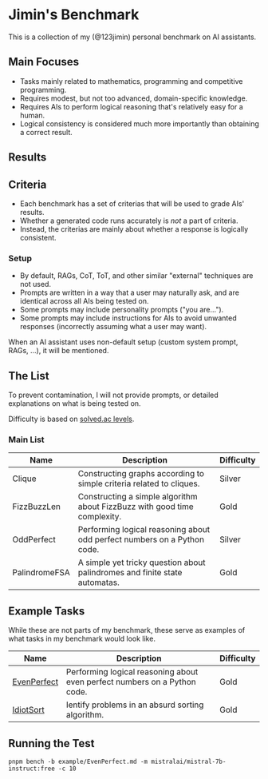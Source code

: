 # Jimin's Benchmark

This is a collection of my (@123jimin) personal benchmark on AI assistants.

## Main Focuses

- Tasks mainly related to mathematics, programming and competitive programming.
- Requires modest, but not too advanced, domain-specific knowledge.
- Requires AIs to perform logical reasoning that's relatively easy for a human.
- Logical consistency is considered much more importantly than obtaining a correct result.

## Results

## Criteria

- Each benchmark has a set of criterias that will be used to grade AIs' results.
- Whether a generated code runs accurately is *not* a part of criteria.
- Instead, the criterias are mainly about whether a response is logically consistent.

### Setup

- By default, RAGs, CoT, ToT, and other similar "external" techniques are not used.
- Prompts are written in a way that a user may naturally ask, and are identical across all AIs being tested on.
- Some prompts may include personality prompts ("you are...").
- Some prompts may include instructions for AIs to avoid unwanted responses (incorrectly assuming what a user may want).

When an AI assistant uses non-default setup (custom system prompt, RAGs, ...), it will be mentioned.

## The List

To prevent contamination, I will not provide prompts, or detailed explanations on what is being tested on.

Difficulty is based on [solved.ac levels](https://solved.ac/problems/level).

### Main List

| Name | Description | Difficulty |
|------|-------------|------------|
| Clique | Constructing graphs according to simple criteria related to cliques. | Silver |
| FizzBuzzLen | Constructing a simple algorithm about FizzBuzz with good time complexity. | Gold |
| OddPerfect | Performing logical reasoning about odd perfect numbers on a Python code. | Silver |
| PalindromeFSA | A simple yet tricky question about palindromes and finite state automatas. | Gold |

## Example Tasks

While these are not parts of my benchmark, these serve as examples of what tasks in my benchmark would look like.

| Name | Description | Difficulty |
|------|-------------|------------|
| [EvenPerfect](/example/EvenPerfect.md) | Performing logical reasoning about even perfect numbers on a Python code. | Gold |
| [IdiotSort](/example/IdiotSort.md) | Ientify problems in an absurd sorting algorithm. | Gold |

## Running the Test

```text
pnpm bench -b example/EvenPerfect.md -m mistralai/mistral-7b-instruct:free -c 10
```
